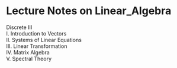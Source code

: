 # Lecture Notes on Linear_Algebra
Discrete III<br>
I. Introduction to Vectors <br>
II. Systems of Linear Equations <br>
III. Linear Transformation<br>
IV. Matrix Algebra <br>
V. Spectral Theory